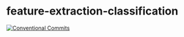 # feature-extraction-classification
[![Conventional Commits](https://img.shields.io/badge/Conventional%20Commits-1.0.0-yellow.svg)](https://conventionalcommits.org)

